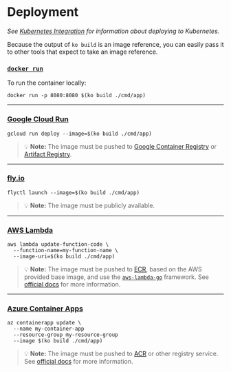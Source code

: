 # Deployment

_See [Kubernetes Integration](../features/k8s) for information about deploying to Kubernetes._

Because the output of `ko build` is an image reference, you can easily pass it to other tools that expect to take an image reference.

### [`docker run`](https://docs.docker.com/engine/reference/run/)

To run the container locally:

```plaintext
docker run -p 8080:8080 $(ko build ./cmd/app)
```

---

### [Google Cloud Run](https://cloud.google.com/run)

```plaintext
gcloud run deploy --image=$(ko build ./cmd/app)
```

> 💡 **Note:** The image must be pushed to [Google Container Registry](https://cloud.google.com/container-registry) or [Artifact Registry](https://cloud.google.com/artifact-registry).

---

###  [fly.io](https://fly.io)

```plaintext
flyctl launch --image=$(ko build ./cmd/app)
```

> 💡 **Note:** The image must be publicly available.

---

### [AWS Lambda](https://aws.amazon.com/lambda/)

```plaintext
aws lambda update-function-code \
  --function-name=my-function-name \
  --image-uri=$(ko build ./cmd/app)
```

> 💡 **Note:** The image must be pushed to [ECR](https://aws.amazon.com/ecr/), based on the AWS provided base image, and use the [`aws-lambda-go`](https://github.com/aws/aws-lambda-go) framework.
See [official docs](https://docs.aws.amazon.com/lambda/latest/dg/go-image.html) for more information.

---

### [Azure Container Apps](https://azure.microsoft.com/services/container-apps/)

```plaintext
az containerapp update \
  --name my-container-app
  --resource-group my-resource-group
  --image $(ko build ./cmd/app)
```

> 💡 **Note:** The image must be pushed to [ACR](https://azure.microsoft.com/services/container-registry/) or other registry service.
See [official docs](https://docs.microsoft.com/azure/container-apps/) for more information.

